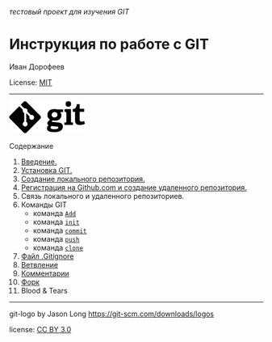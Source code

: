 _*тестовый проект для изучения  GIT*_

# Инструкция по работе с GIT

Иван Дорофеев

 License: [MIT](/license.md "ознакомиться с текстом лицензии")

---


<img src="Git-Logo-Black.png" alt="50" width="150"/>

Содержание
  1. [Введение.](/intro.md)
  2. [Установка GIT.](/install%20git.md)
  3. [Создание локального репозитория.](/local_repo.md)
  4. [Регистрация на Github.com и создание удаленного репозитория.](/register_github.md)
  5. Связь локального и удаленного репозиториев.
  6. Команды GIT
        + команда [`Add`](/add.md)
        + команда [`init`](/add.md)
        + команда [`commit`](/add.md)
        + команда [`push`](/add.md)
        + команда [`clone`](/add.md) 
  7.  [Файл .Gitignore](/%D1%84%D0%B0%D0%B9%D0%BB%20.gitignoge.md)
  8. [Ветвление](/branches.md)
  9. [Комментарии](/comments.md)
  10. [Форк](/fork.md)
  11. Blood & Tears

---
git-logo by Jason Long https://git-scm.com/downloads/logos

license: [CC BY 3.0](https://creativecommons.org/licenses/by/3.0/)
